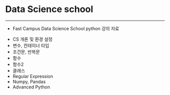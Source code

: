 # Data Science school
---
* Fast Campus Data Science School python 강의 자료
- CS 개론 및 환경 설정
- 변수, 컨테이너 타입
- 조건문, 반복문
- 함수
- 함수2
- 클래스
- Regular Expression
- Numpy, Pandas
- Advanced Python

